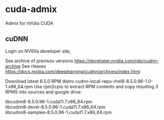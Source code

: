 # cuda-admix
Admix for nVidia CUDA

## cuDNN

Login on NVIDIa developer site,

See archive of previsou versions https://developer.nvidia.com/rdp/cudnn-archive
See rleases https://docs.nvidia.com/deeplearning/cudnn/archives/index.html

Download latest 8.5.0 RPM distro cudnn-local-repo-rhel8-8.5.0.96-1.0-1.x86_64.rpm
Use rpm2cpio to extract RPM  contents and copy resulting 3 RPMS into sources
and google drive:

libcudnn8-8.5.0.96-1.cuda11.7.x86_64.rpm  
libcudnn8-devel-8.5.0.96-1.cuda11.7.x86_64.rpm  
libcudnn8-samples-8.5.0.96-1.cuda11.7.x86_64.rpm

